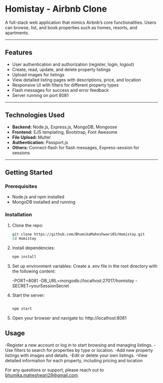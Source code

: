 # Homistay - Airbnb Clone

A full-stack web application that mimics Airbnb’s core functionalities. Users can browse, list, and book properties such as homes, resorts, and apartments.

---

## Features

- User authentication and authorization (register, login, logout)
- Create, read, update, and delete property listings
- Upload images for listings
- View detailed listing pages with descriptions, price, and location
- Responsive UI with filters for different property types
- Flash messages for success and error feedback
- Server running on port 8081

---

## Technologies Used

- **Backend:** Node.js, Express.js, MongoDB, Mongoose
- **Frontend:** EJS templating, Bootstrap, Font Awesome
- **File Upload:** Multer
- **Authentication:** Passport.js
- **Others:** Connect-flash for flash messages, Express-session for sessions

---

## Getting Started

### Prerequisites

- Node.js and npm installed
- MongoDB installed and running

### Installation

1. Clone the repo:
   ```bash
   git clone https://github.com/BhumikaMaheshwari05/Homistay.git
   cd Homistay
   
2. Install dependencies:
   ```bash
   npm install
   
3. Set up environment variables:
   Create a .env file in the root directory with the following content:
   
   -PORT=8081
   -DB_URL=mongodb://localhost:27017/homistay
   -SECRET=yourSessionSecret
   
5. Start the server:
   ```bash
 
   npm start


7. Open your browser and navigate to:
   http://localhost:8081

## Usage
-Register a new account or log in to start browsing and managing listings.
-Use filters to search for properties by type or location.
-Add new property listings with images and details.
-Edit or delete your own listings.
-View detailed information for each property, including pricing and location

For any questions or support, please reach out to bhumika.maheshwari29@gmail.com.
